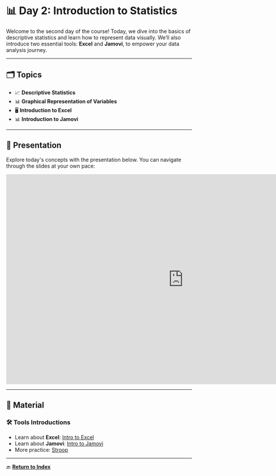 # 📊 **Day 2: Introduction to Statistics**  

Welcome to the second day of the course! Today, we dive into the basics of descriptive statistics and learn how to represent data visually. We’ll also introduce two essential tools: **Excel** and **Jamovi**, to empower your data analysis journey.

---

## 🗂️ **Topics**

- 📈 **Descriptive Statistics**  
- 📊 **Graphical Representation of Variables**  
- 🖥️ **Introduction to Excel**  
- 📊 **Introduction to Jamovi**  

---

## 🎥 **Presentation**  

Explore today's concepts with the presentation below. You can navigate through the slides at your own pace:  

<iframe src="https://docs.google.com/presentation/d/e/2PACX-1vQrr0zTmxgTuIlHnRfhNWmMyiAm_4fnh5h_OcKDcwxHcQSIHJtdgApkmCEYR8AEJdwe2IT0orBD61RV/embed?start=false&loop=false&delayms=3000" frameborder="0" width="960" height="569" allowfullscreen="true" mozallowfullscreen="true" webkitallowfullscreen="true"></iframe>

---

## 📂 **Material**

### **🛠️ Tools Introductions**  
- Learn about **Excel**: [Intro to Excel](excel.md)  
- Learn about **Jamovi**: [Intro to Jamovi](jamovi.md)
- More practice: [Stroop](stroop.md) 

---

🔙 **[Return to Index](index.md)**
